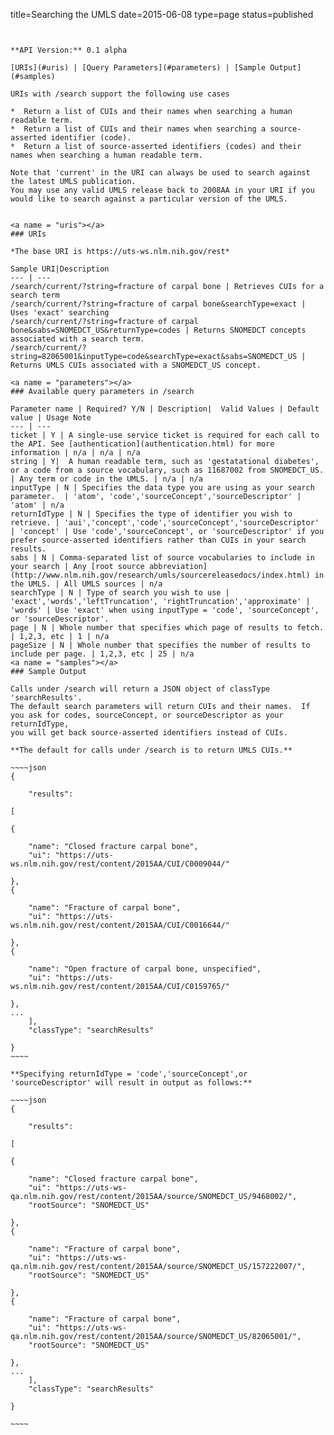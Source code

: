 title=Searching the UMLS
date=2015-06-08
type=page
status=published
~~~~~~


**API Version:** 0.1 alpha

[URIs](#uris) | [Query Parameters](#parameters) | [Sample Output](#samples)

URIs with /search support the following use cases

*  Return a list of CUIs and their names when searching a human readable term.
*  Return a list of CUIs and their names when searching a source-asserted identifier (code).
*  Return a list of source-asserted identifiers (codes) and their names when searching a human readable term.

Note that 'current' in the URI can always be used to search against the latest UMLS publication.
You may use any valid UMLS release back to 2008AA in your URI if you would like to search against a particular version of the UMLS.


<a name = "uris"></a>
### URIs

*The base URI is https://uts-ws.nlm.nih.gov/rest*

Sample URI|Description
--- | ---
/search/current/?string=fracture of carpal bone | Retrieves CUIs for a search term
/search/current/?string=fracture of carpal bone&searchType=exact | Uses 'exact' searching
/search/current/?string=fracture of carpal bone&sabs=SNOMEDCT_US&returnType=codes | Returns SNOMEDCT concepts associated with a search term.
/search/current/?string=82065001&inputType=code&searchType=exact&sabs=SNOMEDCT_US | Returns UMLS CUIs associated with a SNOMEDCT_US concept.

<a name = "parameters"></a>
### Available query parameters in /search

Parameter name | Required? Y/N | Description|  Valid Values | Default value | Usage Note
--- | ---
ticket | Y | A single-use service ticket is required for each call to the API. See [authentication](authentication.html) for more information | n/a | n/a | n/a
string | Y|  A human readable term, such as 'gestatational diabetes', or a code from a source vocabulary, such as 11687002 from SNOMEDCT_US. | Any term or code in the UMLS. | n/a | n/a
inputType | N | Specifies the data type you are using as your search parameter.  | 'atom', 'code','sourceConcept','sourceDescriptor' | 'atom' | n/a
returnIdType | N | Specifies the type of identifier you wish to retrieve. | 'aui','concept','code','sourceConcept','sourceDescriptor' | 'concept' | Use 'code','sourceConcept', or 'sourceDescriptor' if you prefer source-asserted identifiers rather than CUIs in your search results.
sabs | N | Comma-separated list of source vocabularies to include in your search | Any [root source abbreviation](http://www.nlm.nih.gov/research/umls/sourcereleasedocs/index.html) in the UMLS. | All UMLS sources | n/a
searchType | N | Type of search you wish to use | 'exact','words','leftTruncation', 'rightTruncation','approximate' | 'words' | Use 'exact' when using inputType = 'code', 'sourceConcept', or 'sourceDescriptor'.
page | N | Whole number that specifies which page of results to fetch. | 1,2,3, etc | 1 | n/a
pageSize | N | Whole number that specifies the number of results to include per page. | 1,2,3, etc | 25 | n/a
<a name = "samples"></a>
### Sample Output

Calls under /search will return a JSON object of classType 'searchResults'.
The default search parameters will return CUIs and their names.  If you ask for codes, sourceConcept, or sourceDescriptor as your returnIdType,
you will get back source-asserted identifiers instead of CUIs.

**The default for calls under /search is to return UMLS CUIs.**

~~~~json
{

    "results": 

[

{

    "name": "Closed fracture carpal bone",
    "ui": "https://uts-ws.nlm.nih.gov/rest/content/2015AA/CUI/C0009044/"

},
{

    "name": "Fracture of carpal bone",
    "ui": "https://uts-ws.nlm.nih.gov/rest/content/2015AA/CUI/C0016644/"

},
{

    "name": "Open fracture of carpal bone, unspecified",
    "ui": "https://uts-ws.nlm.nih.gov/rest/content/2015AA/CUI/C0159765/"

},
...
    ],
    "classType": "searchResults"

}
~~~~

**Specifying returnIdType = 'code','sourceConcept',or 'sourceDescriptor' will result in output as follows:**

~~~~json
{

    "results": 

[

{

    "name": "Closed fracture carpal bone",
    "ui": "https://uts-ws-qa.nlm.nih.gov/rest/content/2015AA/source/SNOMEDCT_US/9468002/",
    "rootSource": "SNOMEDCT_US"

},
{

    "name": "Fracture of carpal bone",
    "ui": "https://uts-ws-qa.nlm.nih.gov/rest/content/2015AA/source/SNOMEDCT_US/157222007/",
    "rootSource": "SNOMEDCT_US"

},
{

    "name": "Fracture of carpal bone",
    "ui": "https://uts-ws-qa.nlm.nih.gov/rest/content/2015AA/source/SNOMEDCT_US/82065001/",
    "rootSource": "SNOMEDCT_US"

},
...
    ],
    "classType": "searchResults"

}

~~~~
